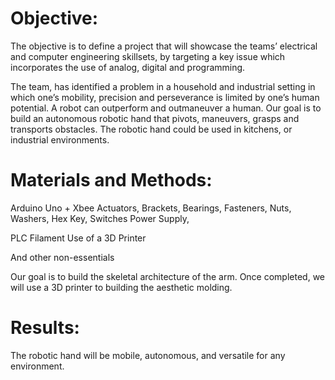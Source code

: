 # Objective: 
The objective is to define a project that will showcase the teams’ electrical and computer engineering skillsets, by targeting a key issue which incorporates the use of analog, digital and programming. 

The team, has identified a problem in a household and industrial setting in which one’s mobility, precision and perseverance is limited by one’s human potential. A robot can outperform and outmaneuver a human. Our goal is to build an autonomous robotic hand that pivots, maneuvers, grasps and transports obstacles. The robotic hand could be used in kitchens, or industrial environments. 


# Materials and Methods:
Arduino Uno + Xbee
Actuators, 
Brackets, 
Bearings,
 Fasteners, Nuts, Washers, Hex Key, 
Switches
Power Supply,

PLC Filament
Use of a 3D Printer

And other non-essentials


Our goal is to build the skeletal architecture of the arm. Once completed, we will use a 3D printer to building the aesthetic molding. 

# Results:
The robotic hand will be mobile, autonomous, and versatile for any environment. 


